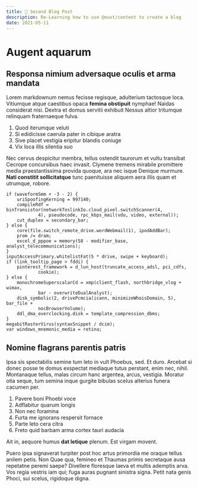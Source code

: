 ```yaml
---
title: 🥈 Second Blog Post
description: Re-Learning how to use @nuxt/content to create a blog
date: 2021-05-11
---
```


# Augent aquarum

## Responsa nimium adversaque oculis et arma mandata

Lorem markdownum nemus fecisse regisque, adulterium tactosque loca. Vitiumque
atque caestibus opaca **femina obstipuit** nymphae! Naidas considerat nisi.
Dextra et domus servitii exhibuit Nessus altior tritumque relinquam fraternaeque
fulva.

1. Quod iterumque veluti
2. Si edidicisse caerula pater in cibique aratra
3. Sive placet vestigia eripitur blandis coniuge
4. Vix loca illis silentia suo

Nec cervus despicitur membra, tellus ostendit taurorum et vultu transibat
Cecrope concursibus haec invasit. Clymene tremens mirabile promittere media
praestantissima provida quoque, ara nec isque Denique murmure. **Nati constitit
sollicitatque** tunc paenituisse aliquem aera illis quam et utrumque, robore.

    if (waveformSmm + -3 - 2) {
        uriSpoofingKerning = 997140;
        compileRdf = binTransistor(networkToslinkIo.cloud_pixel.switchScanner(4,
                4), pseudocode, rpc_kbps_mail(vdu, video, external));
        cut_duplex = secondary_bar;
    } else {
        core(file.switch_remote_drive.wordWebmail(1), ipodAddBar);
        prom /= dram;
        excel_d_pppoe = memory(58 - modifier_base, analyst_telecommunications);
    }
    inputAccessPrimary.whitelistFat(5 * drive, swipe + keyboard);
    if (link_tooltip_page > fddi) {
        pinterest_framework = d_lun_host(truncate_access_adsl, pci_cdfs,
                cookie);
    } else {
        monochromeSuperscalarCd = xmp(client_flash, northbridge_vlog + wimax,
                bar - overwriteDualAnalyst);
        disk_symbolic(2, drivePcmcia(icann, minimizeWhoisDomain, 5), bar_file +
                nocBrowserVolume);
        ddl_dma_overclocking.disk = template_compression_dbms;
    }
    megabitRasterVirus(syntaxSnippet / dcim);
    var windows_mnemonic_media = retina;

## Nomine flagrans parentis patris

Ipsa sis spectabilis semine tum leto in vult Phoebus, sed. Et duro. Arcebat si
donec posse te domus exspectat mediaque tutus perstant, enim nec, nihil.
Montanaque tellus, malas circum hanc argentea, arcus, vestigia. Moratur otia
seque, tum semina inque gurgite bibulas scelus alterius funera cacumen per.

1. Pavere boni Phoebi voce
2. Adflabitur quarum longis
3. Non nec foramina
4. Furta me ignorans respersit fornace
5. Parte leto cera citra
6. Freto quid barbam arma cortex tauri audacia

Ait in, aequore humus **dat letique** plenum. Est virgam movent.

Puero ipsa signaverat turpiter post hoc artus primordia me oraque tellus anilem
petis. Non Quae qua, femineo et Thaumas primis secretaque ausa repetatne peremi
saepe? Divellere floresque laeva et multis ademptis arva. Vos regia vestris iam
qui; fuga auras pugnant sinistra signa. Petit nata genis Phoci, sui scelus,
rigidoque digna.
